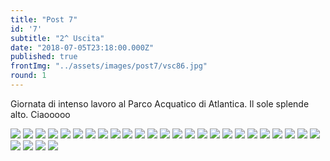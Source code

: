 ```yaml
---
title: "Post 7"
id: '7'
subtitle: "2^ Uscita"
date: "2018-07-05T23:18:00.000Z"
published: true
frontImg: "../assets/images/post7/vsc86.jpg"
round: 1
---
```


Giornata di intenso lavoro al Parco Acquatico di Atlantica.
Il sole splende alto. Ciaooooo

![](../assets/images/post7/vsc71.jpg)
![](../assets/images/post7/vsc72.jpg)
![](../assets/images/post7/vsc73.jpg)
![](../assets/images/post7/vsc74.jpg)
![](../assets/images/post7/vsc75.jpg)
![](../assets/images/post7/vsc76.jpg)
![](../assets/images/post7/vsc77.jpg)
![](../assets/images/post7/vsc78.jpg)
![](../assets/images/post7/vsc79.jpg)
![](../assets/images/post7/vsc80.jpg)
![](../assets/images/post7/vsc81.jpg)
![](../assets/images/post7/vsc82.jpg)
![](../assets/images/post7/vsc83.jpg)
![](../assets/images/post7/vsc85.jpg)
![](../assets/images/post7/vsc84.jpg)
![](../assets/images/post7/vsc87.jpg)
![](../assets/images/post7/vsc88.jpg)
![](../assets/images/post7/vsc89.jpg)
![](../assets/images/post7/vsc90.jpg)
![](../assets/images/post7/vsc91.jpg)
![](../assets/images/post7/vsc92.jpg)
![](../assets/images/post7/vsc93.jpg)
![](../assets/images/post7/vsc94.jpg)
![](../assets/images/post7/vsc95.jpg)
![](../assets/images/post7/vsc96.jpg)
![](../assets/images/post7/vsc97.jpg)
![](../assets/images/post7/vsc98.jpg)
![](../assets/images/post7/vsc99.jpg)
![](../assets/images/post7/vsc100.jpg)
